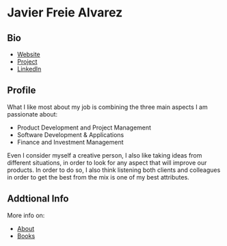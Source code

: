 # Javier Freie Alvarez

## Bio

- [Website](https://mrfreire.net.net) 
- [Project](https://finance.mrfreire.net/)
- [LinkedIn](https://www.linkedin.com/in/javfreire/) 

## Profile

What I like most about my job is combining the three main aspects I am passionate about:

- Product Development and Project Management
- Software Development & Applications
- Finance and Investment Management

Even I consider myself a creative person, I also like taking ideas from different situations, in order to look for any aspect that will improve our products. In order to do so, I also think listening both clients and colleagues in order to get the best from the mix is one of my best attributes.


## Addtional Info

More info on:
- [About](https://mrfreire.net/about)
- [Books](https://mrfreire.net/books)

